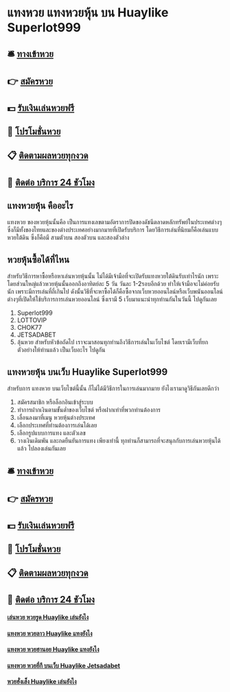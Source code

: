 # แทงหวย แทงหวยหุ้น บน Huaylike Superlot999

## 🛎 [ทางเข้าหวย](https://bit.ly/3xvaPRm)
## 👉 [สมัครหวย](https://bit.ly/3xvaPRm)
## 💵 [รับเงินเล่นหวยฟรี](https://bit.ly/3RSrCWE)
## 👑 [โปรโมชั่นหวย](https://bit.ly/3RSrCWE)
## 📋 [ติดตามผลหวยทุกงวด](https://bit.ly/3RSrCWE)
## 📱 [ติดต่อ บริการ 24 ชัวโมง](https://bit.ly/3RSrCWE)

## แทงหวยหุ้น คืออะไร
แทงหวย ของหวยหุ้นนั้นคือ เป็นการแทงเลขตามอัตราการปิดของดัชนีตลาดหลักทรัพย์ในประเทศต่างๆ ซึ่งก็มีทั้งของไทยและของต่างประเทศอย่างมากมายที่เปิดรับบริการ โดยวิธีการเล่นที่นิยมก็คือเล่นแบบหวยใต้ดิน ซึ่งก็คือมี สามตัวบน สองตัวบน และสองตัวล่าง

## หวยหุ้นซื้อได้ที่ไหน
สำหรับวิธีการหาซื้อหรือหาเล่นหวยหุ้นนั้น ไม่ได้มีเจ้ามือที่จะเปิดรับแทงหวยใต้ดินรับเท่าไรนัก เพราะโดยส่วนใหญ่แล้วหวยหุ้นนั้นออกถึงอาทิตย์ละ 5 วัน วันละ 1-2รอบอีกด้วย ทำให้เจ้ามือจะไม่ค่อยรับนัก เพราะมีการเล่นที่ถี่เกินไป ดังนั้นวิธีที่จะหาซื้อได้ก็คือซื้อจากเว็บหวยออนไลน์หรือเว็บพนันออนไลน์ต่างๆที่เปิดให้ใช้บริการการเล่นหวยออนไลน์ ซึ่งเรามี 5 เว็บมาแนะนำทุกท่านกันในวันนี้ ไปดูกันเลย
1. Superlot999
2. LOTTOVIP
3. CHOK77
4. JETSADABET
5. ลุ้นหวย
สำหรับหัวข้อถัดไป เราจะมาสอนทุกท่านถึงวิธีการเล่นในเว็บไซต์ โดยเรามีเว็บที่ยกตัวอย่างให้ท่านแล้ว เป็นเว็บอะไร ไปดูกัน

## แทงหวยหุ้น บนเว็บ Huaylike Superlot999
สำหรับการ แทงหวย บนเว็บไซต์นี้นั้น ก็ไม่ได้มีวิธีการในการเล่นมากมาย ยังไงเรามาดูวิธีกันเลยดีกว่า
1. สมัครสมาชิก หรือล็อกอินเข้าสู่ระบบ
2. ทำการฝากเงินตามขั้นต่ำของเว็บไซต์ หรือฝากเท่าที่พวกท่านต้องการ
3. เลื่อนลงมาที่เมนู หวยหุ้นต่างประเทศ
4. เลือกประเทศที่ท่านต้องการเล่นได้เลย
5. เลือกรูปแบบการแทง และตัวเลข
6. วางเงินเดิมพัน และกดยืนยันการแทง
เพียงเท่านี้ ทุกท่านก็สามารถที่จะสนุกกับการเล่นหวยหุ้นได้แล้ว ไปลองเล่นกันเลย

## 🛎 [ทางเข้าหวย](https://bit.ly/3xvaPRm)
## 👉 [สมัครหวย](https://bit.ly/3xvaPRm)
## 💵 [รับเงินเล่นหวยฟรี](https://bit.ly/3RSrCWE)
## 👑 [โปรโมชั่นหวย](https://bit.ly/3RSrCWE)
## 📋 [ติดตามผลหวยทุกงวด](https://bit.ly/3RSrCWE)
## 📱 [ติดต่อ บริการ 24 ชัวโมง](https://bit.ly/3RSrCWE)

#### [เล่นหวย หวยรูด Huaylike เล่นยังไง](https://atom.io/themes/เล่นหวย%20หวยรูด%20Huaylike%20เล่นยังไง)
#### [แทงหวย หวยลาว Huaylike แทงยังไง](https://atom.io/themes/แทงหวย%20หวยลาว%20Huaylike%20แทงยังไง)
#### [แทงหวย หวยฮานอย Huaylike แทงยังไง](https://atom.io/themes/แทงหวย%20หวยฮานอย%20Huaylike%20แทงยังไง)
#### [แทงหวย หวยยี่กี บนเว็บ Huaylike Jetsadabet](https://atom.io/themes/แทงหวย%20หวยยี่กี%20บนเว็บ%20Huaylike%20Jetsadabet)
#### [หวยฮั่งเส็ง Huaylike เล่นยังไง](https://atom.io/themes/หวยฮั่งเส็ง%20Huaylike%20เล่นยังไง)